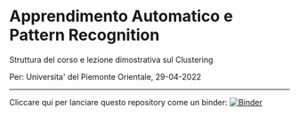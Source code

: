 # Apprendimento Automatico e Pattern Recognition


Struttura del corso e lezione dimostrativa sul Clustering

Per: Universita' del Piemonte Orientale, 29-04-2022

--------------------------------

Cliccare qui per lanciare questo repository come un binder: [![Binder](https://mybinder.org/badge_logo.svg)](https://mybinder.org/v2/gh/fsmeraldi/po-ml-patrec/HEAD)
